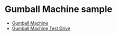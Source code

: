 # Gumball Machine sample

- [Gumball Machine](GumballMachine.java)
- [Gumball Machine Test Drive](GumballMachineTestDrive.java)
